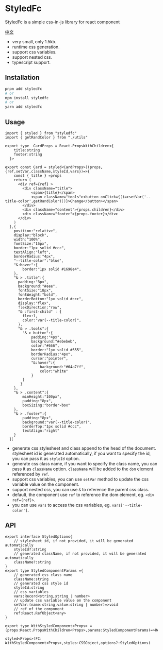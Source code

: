 # StyledFc

StyledFc is a simple css-in-js library for react component

[中文](./readme_CN.md)

- very small, only 1.5kb.
- runtime css generation.
- support css variables.
- support nested css.
- typescript support.

## Installation

```bash
pnpm add styledfc
# or
npm install styledfc
# or
yarn add styledfc
```

## Usage

```tsx
import { styled } from "styledfc"
import { getRandColor } from "./utils"

export type  CardProps = React.PropsWithChildren<{
    title:string
    footer:string
  }>

export const Card = styled<CardProps>((props,{ref,setVar,className,styleId,vars})=>{
    const { title } =props
    return (
      <div ref={ref} >
        <div className="title">            
            <span>{title}</span>
            <span className="tools"><button onClick={()=>setVar('--title-color',getRandColor())}>Change</button></span>
        </div>
        <div className="content">{props.children}</div>
        <div className="footer">{props.footer}</div>
      </div>
    )
  },{
    position:"relative",
    display:"block",
    width:"100%",
    fontSize:"16px",
    border:"1px solid #ccc",
    textAlign:"left",
    borderRadius:"4px",
    "--title-color":"blue",
    "&:hover":{
        border:"1px solid #1698e4",
    },
    "& > .title":{
      padding:"8px",
      background:"#eee",
      fontSize:"18px",
      fontWeight:"bold",
      borderBottom:"1px solid #ccc",
      display:"flex",
      flexDirection:"row",
      "& :first-child" : {
        flex:1,        
        color:"var(--title-color)",
      },
      "& > .tools":{
        "& > button":{
            padding:"4px",
            background:"#ebebeb",
            color:"#666",
            border:"1px solid #555",
            borderRadius:"4px",
            cursor:"pointer",
            "&:hover":{
                background:"#64a7ff",
                color:"white"
            }
        }   
       }
    },
    "& > .content":{
        minHeight:"100px",
        padding:"8px",
        boxSizing:"border-box"
    },
    "& > .footer":{
        padding:"8px",
        background:"var(--title-color)",
        borderTop:"1px solid #ccc",
        textAlign:"right"
    }
  })

```
 
- generate css stylesheet and class append to the head of the document. stylesheet id is generated automatically, if you want to specify the id, you can pass it as `styleId` option.
- generate css class name, if you want to specify the class name, you can pass it as `className` option. `className` will be added to the `dom` element referenced by `ref`.
- support css variables, you can use `setVar` method to update the css variable value on the component.
- support nested css, you can use `&` to reference the parent css class.
- default, the component use `ref` to reference the dom element, eg. `<div ref={ref}>`.
- you can use `vars` to access the css variables, eg. `vars['--title-color']`.
 

## API

```tsx
export interface StyledOptions{
    // stylesheet id, if not provided, it will be generated automatically
    styleId?:string                          
    // generated className, if not provided, it will be generated automatically
    className?:string                       
}
export type StyledComponentParams ={
    // generated css class name
    className:string
    // generated css style id
    styleId:string
    // css variables
    vars:Record<string,string | number>
    // update css variable value on the component
    setVar:(name:string,value:string | number)=>void
    // ref of the component
    ref:React.RefObject<any>
}

export type WithStyledComponent<Props> = (props:React.PropsWithChildren<Props>,params:StyledComponentParams)=>React.ReactElement

styled<Props>(FC: WithStyledComponent<Props>,styles:CSSObject,options?:StyledOptions)

```